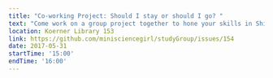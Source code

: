 ```yaml
---
title: "Co-working Project: Should I stay or should I go? "
text: "Come work on a group project together to hone your skills in Shiny, Leaflet, API, and time series analysis"
location: Koerner Library 153
link: https://github.com/minisciencegirl/studyGroup/issues/154
date: 2017-05-31
startTime: '15:00'
endTime: '16:00'
---
```

